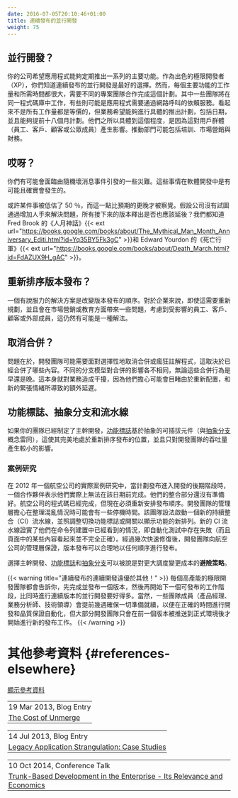 ```yaml
---
date: 2016-07-05T20:10:46+01:00
title: 連續發布的並行開發
weight: 75
---
```


<!--
## Concurrent Development?

Your company wants a stream of major functionality to arrive in the application you are pushing live at a regular 
cadence. Because you are good Extreme Programmers, you know that consecutive development of consecutive releases
is best. However, the effort and length of time needed to complete each major piece of functionality is
large enough to require different project teams cooperating towards that plan. Some of those teams will be within
the same codebase. Some may be dependent services that the application will invoke over the wire. Not everything 
is equal effort it seems, yet the business wants a specific rollout, including dates and can plan that even eighteen 
months ahead. They are very specific because there is an impact on the user community (staff, clients, customers or 
members of the public). Driving departments may include training, marketing, finance.
-->

## 並行開發？

你的公司希望應用程式能夠定期推出一系列的主要功能。作為出色的極限開發者（XP），你們知道連續發布的並行開發是最好的選擇。然而，每個主要功能的工作量和所需時間都很大，需要不同的專案團隊合作完成這個計劃。其中一些團隊將在同一程式碼庫中工作，有些則可能是應用程式需要通過網路呼叫的依賴服務。看起來不是所有工作量都是等價的，但業務希望能夠進行具體的推出計劃，包括日期，並且能夠提前十八個月計劃。他們之所以具體到這個程度，是因為這對用戶群體（員工、客戶、顧客或公眾成員）產生影響。推動部門可能包括培訓、市場營銷與財務。

<!--
## Oops?

What you have got is the perfect setup for disaster born from the random bad news events. Things that can and do 
happen in software development. 

Or perhaps one thing was underestimated by 50% and that is realized later rather than sooner. 
Should all of the following releases slip too, assuming the company did not attempt to throw bodies at it in an attempt 
to solve it? We all know of Fred Brook's Mythical Man-Month{{< ext url="https://books.google.com/books/about/The_Mythical_Man_Month_Anniversary_Editi.html?id=Yq35BY5Fk3gC" >}}
and Edward Yourdon's Death March{{< ext url="https://books.google.com/books/about/Death_March.html?id=FdAZUX9H_gAC" >}}.
-->

## 哎呀？

你們有可能會面臨由隨機壞消息事件引發的一些災難。這些事情在軟體開發中是有可能且確實會發生的。

或許某件事被低估了 50 ％，而這一點比預期的更晚才被察覺。假設公司沒有試圖通過增加人手來解決問題，所有接下來的版本釋出是否也應該延後？我們都知道 Fred Brook 的《人月神話》{{< ext url="https://books.google.com/books/about/The_Mythical_Man_Month_Anniversary_Editi.html?id=Yq35BY5Fk3gC" >}}和 Edward Yourdon 的《死亡行軍》{{< ext url="https://books.google.com/books/about/Death_March.html?id=FdAZUX9H_gAC" >}}。

<!--
## Reorder Releases?

One compelling answer is to change the order of releases. To the business, that could be a relief even if it requires
re-planning and problems around marketing/education given the impacted staff, clients, customers or members of the 
public.
-->

## 重新排序版本發布？

一個有說服力的解決方案是改變版本發布的順序。對於企業來說，即使這需要重新規劃，並且會在市場營銷或教育方面帶來一些問題，考慮到受影響的員工、客戶、顧客或外部成員，這仍然有可能是一種解法。

<!--
## Un-merge?

The trouble is that the development teams might have to face a selective un-merge or commenting-out frenzy to support that, depending on
what had merged already. Different branching models have different merge impacts and are either early or late in terms
of keenness for the act of merging. That in itself is disruptive to the business, as they fear and probably witness 
additional delays because of the retooling and new-found nerves.
-->

## 取消合併？

問題在於，開發團隊可能需要面對選擇性地取消合併或瘋狂註解程式，這取決於已經合併了哪些內容。不同的分支模型對合併的影響各不相同，無論這些合併行為是早還是晚。這本身就對業務造成干擾，因為他們擔心可能會目睹由於重新配置，和新的緊張情緒所導致的額外延遲。

<!--
## Flags, abstractions, and pipelines

If your team has institutionalized Trunk-Based Development, [Feature Flags](/feature-flags/) pluggable components based
on abstractions (not a world apart from [Branch by Abstraction](/branch-by-abstraction/)), it is in a perfect position 
to reorder releases, and only have a small impact on the throughput of the development team. 
-->

## 功能標誌、抽象分支和流水線

如果你的團隊已經制定了主幹開發，[功能標誌](/feature-flags/)基於抽象的可插拔元件（與[抽象分支](/branch-by-abstraction/)概念雷同），這使其完美地處於重新排序發布的位置，並且只對開發團隊的吞吐量產生較小的影響。

<!--
### Case study

In a real-life case study for an airline in 2012, late in development for the planned release a partner said that they could 
not, in fact, meet that date. Their side of the integration was not going to be ready. The airline was code complete but now had to 
reorder releases. The development team's management feared some downtime while the mess was sorted out. The team in question
was able to spin up a new CI pipeline, with the flags/toggles flipped to show the new permutation of features. 
The new CI pipeline confirmed what they had already seen on the command-line build, that there were failures in the 
automated tests (and something in a page did not quite look right anyway). A couple of quick fixes later, and the development 
team assured the airline's management that the releases could reasonably happen in any order.

Choosing Trunk-Based Development, [Feature Flags](/feature-flags/) and [Branch by Abstraction](/branch-by-abstraction/) 
could be said to be a **hedging strategy** against the costs of larger scheduling changes.

{{< warning title="Consecutive development of consecutive releases is by far superior!" >}}
Every high throughput Extreme Programming team will tell you that finishing and shipping a release before starting work
as a team on the next releasable slice of work is much better than attempting to do concurrent development of 
consecutive releases.  Sure, some teammates (PM, BA, tech leads) are looking a couple of weeks ahead to make sure that
everything is ready for development and QA automation on a just in time basis but the majority of the dev team will 
only pick up new release work as the previous one has been pushed into production.
{{< /warning >}} 
-->

### 案例研究

在 2012 年一個航空公司的實際案例研究中，當計劃發布進入開發的後期階段時，一個合作夥伴表示他們實際上無法在該日期前完成。他們的整合部分還沒有準備好。航空公司的程式碼已經完成，但現在必須重新安排發布順序。開發團隊的管理層擔心在整理混亂情況時可能會有一些停機時間。該團隊設法啟動一個新的持續整合（CI）流水線，並照調整切換功能標誌或開關以顯示功能的新排列。新的 CI 流水線證實了他們在命令列建置中已經看到的情況，即自動化測試中存在失敗（而且頁面中的某些內容看起來並不完全正確）。經過幾次快速修復後，開發團隊向航空公司的管理層保證，版本發布可以合理地以任何順序進行發布。

選擇主幹開發、[功能標誌](/feature-flags/)和[抽象分支](/branch-by-abstraction/)可以被說是對更大調度變更成本的**避險策略**。

{{< warning title="連續發布的連續開發遠優於其他！" >}}
每個高產能的極限開發團隊都會告訴你，先完成並發布一個版本，然後再開始下一個可發布的工作階段，比同時進行連續版本的並行開發要好得多。當然，一些團隊成員（產品經理、業務分析師、技術領導）會提前幾週確保一切準備就續，以便在正確的時間進行開發和品質保證自動化，但大部分開發團隊只會在前一個版本被推送到正式環境後才開始進行新的發布工作。
{{< /warning >}}


<!--
# References elsewhere

<a id="showHideRefs" href="javascript:toggleRefs();">show references</a>
-->

# 其他參考資料 {#references-elsewhere}

<a id="showHideRefs" href="javascript:toggleRefs();">顯示參考資料</a>

<div>
    <table style="border: 0; box-shadow: none">
        <tr>
            <td style="padding: 2px" valign="top">19 Mar 2013, Blog Entry</td>
        </tr>
        <tr>
            <td style="border-top: 0px; padding: 2px" valign="top"><a href="http://paulhammant.com/2013/03/19/cost-of-unmerge/">The Cost of Unmerge</a></td>
        </tr>
    </table>
    <table style="border: 0; box-shadow: none">
        <tr>
            <td style="padding: 2px" valign="top">14 Jul 2013, Blog Entry</td>
        </tr>
        <tr>
            <td style="border-top: 0px; padding: 2px" valign="top"><a href="http://paulhammant.com/2013/07/14/legacy-application-strangulation-case-studies/">Legacy Application Strangulation: Case Studies</a></td>
        </tr>
    </table>
    <table style="border: 0; box-shadow: none">
        <tr>
            <td style="padding: 2px" valign="top">10 Oct 2014, Conference Talk</td>
        </tr>
        <tr>
            <td style="border-top: 0px; padding: 2px" valign="top"><a href="https://www.perforce.com/resources/trunk-based-development-enterprise">Trunk-Based Development in the Enterprise - Its Relevance and Economics</a></td>
        </tr>
    </table>
</div>



